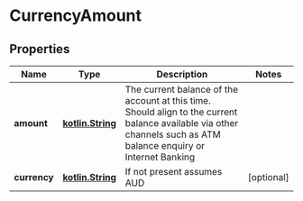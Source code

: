 # CurrencyAmount

## Properties
Name | Type | Description | Notes
------------ | ------------- | ------------- | -------------
**amount** | [**kotlin.String**](.md) | The current balance of the account at this time. Should align to the current balance available via other channels such as ATM balance enquiry or Internet Banking | 
**currency** | [**kotlin.String**](.md) | If not present assumes AUD |  [optional]
